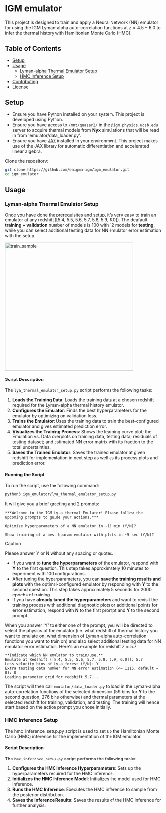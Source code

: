 # IGM emulator

This project is designed to train and apply a Neural Network (NN) emulator for using the IGM Lyman-alpha auto-correlation functions at $z = 4.5-6.0$ to infer the thermal history with Hamiltonian Monte Carlo (HMC).

## Table of Contents

- [Setup](#Setup)
- [Usage](#Usage)
  - [Lyman-alpha Thermal Emulator Setup](#Usage)
  - [HMC Inference Setup](#Usage)
- [Contributing](#contributing)
- [License](#license)

## Setup

- Ensure you have Python installed on your system. This project is developed using Python.
- Ensure you have access to `/mnt/quasar2/` in the `@igm.physics.ucsb.edu` server to acquire thermal models from **Nyx** simulations that will be read in from 'emulator/data_loader.py'.
- Ensure you have [JAX](https://jax.readthedocs.io/en/latest/installation.html) installed in your environment. This project makes use of the JAX library for automatic differentiation and accelerated linear algebra.

Clone the repository:

```sh
git clone https://github.com/enigma-igm/igm_emulator.git
cd igm_emulator
```

## Usage

### Lyman-alpha Thermal Emulator Setup

Once you have done the prerequisites and setup, it's very easy to train an emulator at any redshift ([5.4, 5.5, 5.6, 5.7, 5.8, 5.9, 6.0]). The deafault **training + validation** number of models is 100 with 12 models for **testing**, while you can select additional testing data for NN emulator error estimation with the setup.

<img width="413" alt="train_sample" src="https://github.com/enigma-igm/igm_emulator/assets/102839205/6700b90f-677e-4750-8a55-4a6d2d49e040">

#### Script Description

The `lya_thermal_emulator_setup.py` script performs the following tasks:

1. **Loads the Training Data**: Loads the training data at a chosen redshift required for the Lyman-alpha thermal history emulator.
2. **Configures the Emulator**: Finds the best hyperparameters for the emulator by optimizing on validation loss.
3. **Trains the Emulator**: Uses the training data to train the best-configured emulator and gives estimated prediction error.
4. **Visualizes the Training Process**: Shows the learning curve plot; the Emulation vs. Data overplots on training data, testing data; residuals of testing dataset; and estimated NN error matrix with its fraction to the total uncertainties.
5. **Saves the Trained Emulator**: Saves the trained emulator at given redshift for implementation in next step as well as its process plots and prediction error.

#### Running the Script
 
To run the script, use the following command:

```sh
python3 igm_emulator/lya_thermal_emulator_setup.py
```
It will give you a brief greeting and 2 prompts:

```
***Welcome to the IGM Ly-a thermal Emulator! Please follow the upcoming prompts to guide your actions.***

Optimize hyperparameters of a NN emulator in ~10 min (Y/N)?

Show training of a best-hparam emulator with plots in ~5 sec (Y/N)?
```
> [!CAUTION]
> Please answer Y or N without any spacing or quotes.

- If you want to **tune the hyperparameters** of the emulator, respond with **Y** to the first question. This step takes approximately 10 minutes to experiment with 100 configurations.
- After tuning the hyperparameters, you can **save the training results and plots** with the optimal-configured emulator by responding with **Y** to the second question. This step takes approximately 5 seconds for 2000 epochs of training.
- If you have **already tuned the hyperparameters** and want to revisit the training process with additional diagnostic plots or additional points for error estimation, respond with **N** to the first prompt and **Y** to the second prompt.

When you answer 'Y' to either one of the prompt, you will be directed to select the physics of the emulator (i.e. what redshift of thermal history you want to emulate on, what dimension of Lyman-alpha auto-correlation functions you want to train on) and also select additional testing data for NN emulator error estimation. Here's an example for redshift $z=5.7$

```
**Indicate which NN emulator to train/use.**
Emulate at Redshift ([5.4, 5.5, 5.6, 5.7, 5.8, 5.9, 6.0]): 5.7 
Less velocity bins of Ly-a forest (Y/N): Y
Extra testing data number for NN error estimation (<= 1115, default = 0): 0
Loading parameter grid for redshift 5.7...
```

The script will then call `emulator/data_loader.py` to load in the Lyman-alpha auto-correlation functions of the selected dimension (59 bins for **Y** to the second question, 276 bins otherwise) and thermal parameters at the selected redshift for training, validation, and testing. The training will hence start based on the action prompt you chose initially. 

### HMC Inference Setup
The hmc_inference_setup.py script is used to set up the Hamiltonian Monte Carlo (HMC) inference for the implementation of the IGM emulator.

#### Script Description
The `hmc_inference_setup.py` script performs the following tasks:

1. **Configures the HMC Inference Hyperparameters**: Sets up the hyperparameters required for the HMC inference.
2. **Initializes the HMC Inference Model**: Initializes the model used for HMC inference.
3. **Runs the HMC Inference**: Executes the HMC inference to sample from the posterior distribution.
4. **Saves the Inference Results**: Saves the results of the HMC inference for further analysis.

